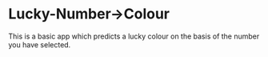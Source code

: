 # Lucky-Number->Colour
This is a basic app which predicts a lucky colour on the basis of the number you have selected.
